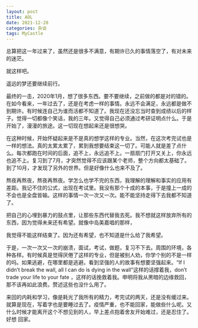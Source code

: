```yaml
---
layout: post
title: AOL
date: 2021-12-28
categories: 杂谈
tags: MyCastle
---
```


总算把这一年过来了，虽然还是很多不满意，有期许已久的事情落空了，有对未来的迷茫。

就这样吧。

遥远的梦还要继续前行。

最终的一击，2020年1月，想了很多东西。要不要继续，之前做的都是对的错的。在如今看来，一年过去了，还是在考虑一样的事情。永远不会满足，永远都是做不到期许。有时候连自己为谁而活都不知道了。我现在还没忘当时查到成绩以后的样子。觉得一切都像个笑话，我的三年。又觉得自己必须通过考研证明点什么。于是开始了，漫漫的旅途。这一切现在想起来还是很想哭。

在这种时候，开始怀疑起来是不是真的想学这样的专业。当然，在这次考完试也是一样的想法。真的太累太累了，累到我想要结束这一切了。可能人就是差了点什么。每次都跑在时间的后面，追不上，永远追不上。一扇扇门打开又关上，你永远也追不上。复习到了7月，才突然觉得不应该跟某个老师，整个方向都太基础了。到了10月，才发现了另外的世界。但是好像什么也来不及了。

熬夜再熬夜，熬夜再熬夜。学怎么也学不完的东西，我理解的理解和事实的应用有差距。我记不住的公式，出现在考试里。我没有那个十成的本事，于是撞上一成的不会也是全盘皆输。这样的事情一次一次又一次。能不能坚持走得下去我都不知道了。

把自己的心埋到暴力的鼓点里，让那些东西代替我去死。我不想就这样放弃所有的东西，因为觉得未来还有希望。就像中岛美嘉唱的那样，



我觉得不能这样结束了。因为还有希望，也不知道是什么给了我希望。

于是，一次一次又一次的崩溃，面试，考试，做题，复习不下去。周围的环境，各种各样。有时候真是觉得厌倦了这样的专业，但是被别人劝，你学个别的不是一样的吗。如果逃避，在哪里都是逃避。看到坚强的人的故事有想要坚强起来。“If I didn’t break the wall, all I can do is dying in the wall”这样的话撑着我，don’t trade your life to your fate ，这样的话挽救着我。申明将我从黑暗的边缘救回，那不该再如此浪费。赘述这些也没什么用了。

来回的内耗和学习，像是耗光了我所有的精力，考完试的两天，还是没有缓过来。就算是现在，写着字也是要睡过去了。疫情严重，也不能回家，能做些什么呢。又什么时候才能离开这个不想见到的人，早上差点抱着舍友开始难过，还是忍住了。好想 回家。